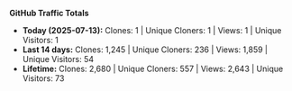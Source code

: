 
**GitHub Traffic Totals**

- **Today (2025-07-13):** Clones: 1 | Unique Cloners: 1 | Views: 1 | Unique Visitors: 1
- **Last 14 days:** Clones: 1,245 | Unique Cloners: 236 | Views: 1,859 | Unique Visitors: 54
- **Lifetime:** Clones: 2,680 | Unique Cloners: 557 | Views: 2,643 | Unique Visitors: 73
